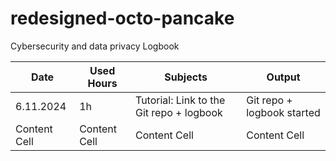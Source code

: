 # redesigned-octo-pancake
Cybersecurity and data privacy Logbook
 
| Date  | Used Hours | Subjects  | Output |
| ------------- | ------------- | ------------- | ------------- |
| 6.11.2024  | 1h  | Tutorial: Link to the Git repo + logbook  | Git repo + logbook started  |
| Content Cell  | Content Cell  | Content Cell  | Content Cell  |
